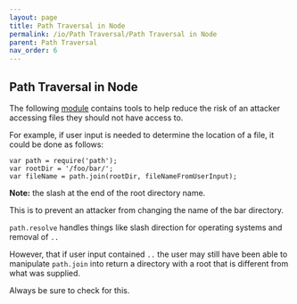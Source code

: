 ```yaml
---
layout: page
title: Path Traversal in Node
permalink: /io/Path Traversal/Path Traversal in Node
parent: Path Traversal
nav_order: 6
---
```


## Path Traversal in Node 


The following [module](https://nodejs.org/api/path.html) contains tools to help reduce the risk of an attacker accessing 
files they should not have access to.  

For example, if user input is needed to determine the location of a file, it could be done as follows:

```
var path = require('path');
var rootDir = '/foo/bar/';
var fileName = path.join(rootDir, fileNameFromUserInput);
```

**Note:** the slash at the end of the root directory name. 

This is to prevent an attacker from changing the name of the bar directory. 

```path.resolve``` handles things like slash direction for operating systems and removal of ```..``` 

However, that if user input contained ``..`` the user may still have been able to manipulate ``path.join`` into return a directory with a root that is different from what was supplied. 

Always be sure to check for this.


